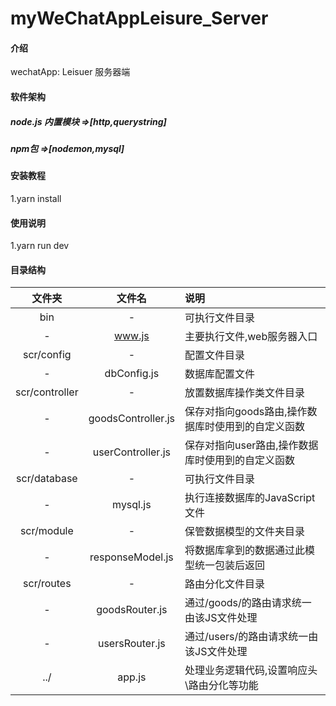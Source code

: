 # myWeChatAppLeisure_Server

#### 介绍
wechatApp: Leisuer 服务器端

#### 软件架构


##### node.js 内置模块 =>[http,querystring] 


##### npm包 =>[nodemon,mysql]


#### 安装教程

1.yarn install

#### 使用说明

1.yarn run dev

#### 目录结构
|  文件夹 | 文件名 | 说明 |
| :----: | :----: |:----|
| bin | - | 可执行文件目录 |
| - | www.js | 主要执行文件,web服务器入口 |
| scr/config | - | 配置文件目录 |
| - | dbConfig.js | 数据库配置文件 |
| scr/controller | - | 放置数据库操作类文件目录 |
| - | goodsController.js | 保存对指向goods路由,操作数据库时使用到的自定义函数 |
| - | userController.js | 保存对指向user路由,操作数据库时使用到的自定义函数 |
| scr/database | - | 可执行文件目录 |
|- | mysql.js | 执行连接数据库的JavaScript文件 |
| scr/module | - | 保管数据模型的文件夹目录 |
| - | responseModel.js | 将数据库拿到的数据通过此模型统一包装后返回 |
| scr/routes | - | 路由分化文件目录 |
| - | goodsRouter.js | 通过/goods/的路由请求统一由该JS文件处理 |
| - | usersRouter.js | 通过/users/的路由请求统一由该JS文件处理 |
| ../ | app.js | 处理业务逻辑代码,设置响应头\路由分化等功能 |
